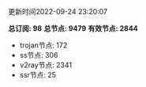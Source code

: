 更新时间2022-09-24 23:20:07

**总订阅: 98**
**总节点: 9479**
**有效节点: 2844**
- trojan节点: 172
- ss节点: 306
- v2ray节点: 2341
- ssr节点: 25
